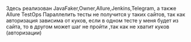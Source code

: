 Здесь реализован JavaFaker,Owner,Allure,Jenkins,Telegram, а также Allure TestOps
Параллелить тесты не получится у таких сайтов, так как авторизация зависима от куков, если в одном тесте у меня будет 
из сайта, то в другом может шаг не пройти ,так как не хватит куков (авторизации)